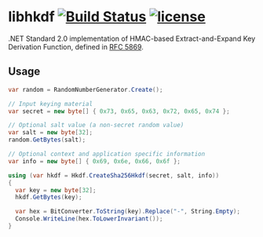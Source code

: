 # libhkdf [![Build Status](https://travis-ci.org/Metalnem/libhkdf.svg?branch=master)](https://travis-ci.org/Metalnem/libhkdf) [![license](https://img.shields.io/badge/license-MIT-blue.svg?style=flat)](https://raw.githubusercontent.com/metalnem/libhkdf/master/LICENSE)

.NET Standard 2.0 implementation of HMAC-based
Extract-and-Expand Key Derivation Function, defined in
[RFC 5869](https://tools.ietf.org/html/rfc5869).

## Usage

```csharp
var random = RandomNumberGenerator.Create();

// Input keying material
var secret = new byte[] { 0x73, 0x65, 0x63, 0x72, 0x65, 0x74 };

// Optional salt value (a non-secret random value)
var salt = new byte[32];
random.GetBytes(salt);

// Optional context and application specific information
var info = new byte[] { 0x69, 0x6e, 0x66, 0x6f };

using (var hkdf = Hkdf.CreateSha256Hkdf(secret, salt, info))
{
  var key = new byte[32];
  hkdf.GetBytes(key);

  var hex = BitConverter.ToString(key).Replace("-", String.Empty);
  Console.WriteLine(hex.ToLowerInvariant());
}
```
